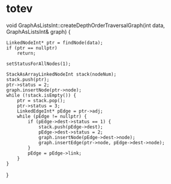 # totev
void GraphAsListsInt::createDepthOrderTraversalGraph(int data, GraphAsListsInt& graph) {

	LinkedNodeInt* ptr = findNode(data);
	if (ptr == nullptr)
		return;

	setStatusForAllNodes(1);

	StackAsArrayLinkedNodeInt stack(nodeNum);
	stack.push(ptr);
	ptr->status = 2;
	graph.insertNode(ptr->node);
	while (!stack.isEmpty()) {
		ptr = stack.pop();
		ptr->status = 3;
		LinkedEdgeInt* pEdge = ptr->adj;
		while (pEdge != nullptr) {
			if (pEdge->dest->status == 1) {
				stack.push(pEdge->dest);
				pEdge->dest->status = 2;
				graph.insertNode(pEdge->dest->node);
				graph.insertEdge(ptr->node, pEdge->dest->node);
			}
			pEdge = pEdge->link;
		}
	}
}
